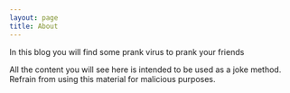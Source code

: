 ```yaml
---
layout: page
title: About
---
```


In this blog you will find some prank virus to prank your friends

All the content you will see here is intended to be used as a joke method. 
Refrain from using this material for malicious purposes.

